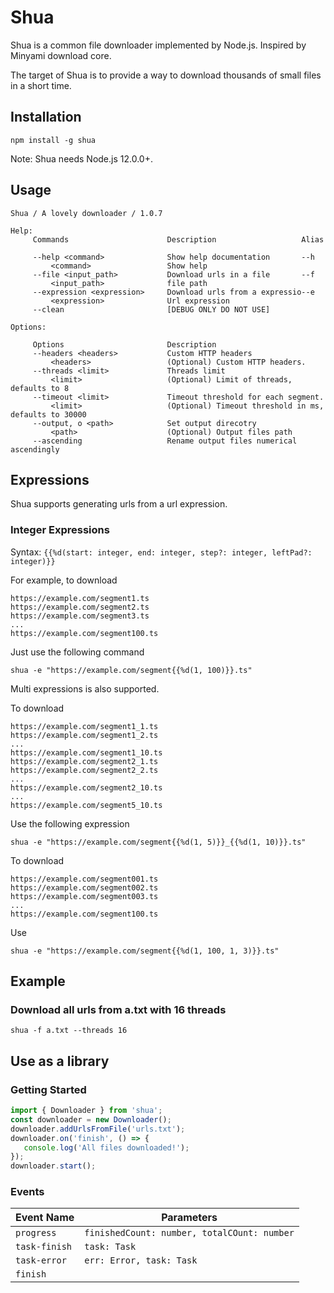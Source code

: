 # Shua

Shua is a common file downloader implemented by Node.js. Inspired by Minyami download core.

The target of Shua is to provide a way to download thousands of small files in a short time.

## Installation

```
npm install -g shua
```

Note: Shua needs Node.js 12.0.0+.

## Usage

```
Shua / A lovely downloader / 1.0.7

Help:
     Commands                      Description                   Alias

     --help <command>              Show help documentation       --h
         <command>                 Show help
     --file <input_path>           Download urls in a file       --f
         <input_path>              file path
     --expression <expression>     Download urls from a expressio--e
         <expression>              Url expression
     --clean                       [DEBUG ONLY DO NOT USE]

Options:

     Options                       Description
     --headers <headers>           Custom HTTP headers
         <headers>                 (Optional) Custom HTTP headers.
     --threads <limit>             Threads limit
         <limit>                   (Optional) Limit of threads, defaults to 8
     --timeout <limit>             Timeout threshold for each segment.
         <limit>                   (Optional) Timeout threshold in ms, defaults to 30000
     --output, o <path>            Set output direcotry
         <path>                    (Optional) Output files path
     --ascending                   Rename output files numerical ascendingly
```

## Expressions

Shua supports generating urls from a url expression.

### Integer Expressions

Syntax: `{{%d(start: integer, end: integer, step?: integer, leftPad?: integer)}}`

For example, to download

```
https://example.com/segment1.ts
https://example.com/segment2.ts
https://example.com/segment3.ts
...
https://example.com/segment100.ts
```

Just use the following command

`shua -e "https://example.com/segment{{%d(1, 100)}}.ts"`

Multi expressions is also supported.

To download

```
https://example.com/segment1_1.ts
https://example.com/segment1_2.ts
...
https://example.com/segment1_10.ts
https://example.com/segment2_1.ts
https://example.com/segment2_2.ts
...
https://example.com/segment2_10.ts
...
https://example.com/segment5_10.ts
```

Use the following expression

`shua -e "https://example.com/segment{{%d(1, 5)}}_{{%d(1, 10)}}.ts"`

To download

```
https://example.com/segment001.ts
https://example.com/segment002.ts
https://example.com/segment003.ts
...
https://example.com/segment100.ts
```

Use

`shua -e "https://example.com/segment{{%d(1, 100, 1, 3)}}.ts"`

## Example

### Download all urls from a.txt with 16 threads

```
shua -f a.txt --threads 16
```

## Use as a library

### Getting Started

```JavaScript
import { Downloader } from 'shua';
const downloader = new Downloader();
downloader.addUrlsFromFile('urls.txt');
downloader.on('finish', () => {
   console.log('All files downloaded!');
});
downloader.start();

```

### Events

| Event Name    | Parameters                                  |
| ------------- | ------------------------------------------- |
| `progress`    | `finishedCount: number, totalCOunt: number` |
| `task-finish` | `task: Task`                                |
| `task-error`  | `err: Error, task: Task`                    |
| `finish`      |                                             |
